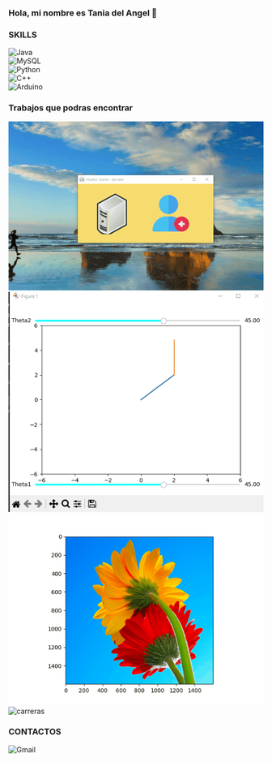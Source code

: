 ### Hola, mi nombre es Tania del Angel 👋

<!--
**taniadah/taniadah** is a ✨ _special_ ✨ repository because its `README.md` (this file) appears on your GitHub profile.

Here are some ideas to get you started:

- 🔭 I’m currently working on ...
- 🌱 I’m currently learning ...
- 👯 I’m looking to collaborate on ...
- 🤔 I’m looking for help with ...
- 💬 Ask me about ...
- 📫 How to reach me: ...
- 😄 Pronouns: ...
- ⚡ Fun fact: ...
-->
### SKILLS
![Java](https://img.shields.io/badge/Java-red?style=for-the-badge&logo=appveyor&logoColor=violet&labelColor=101010)<br>
![MySQL](https://img.shields.io/badge/MySQL-orange?style=for-the-badge&logo=mysql&logoColor=blue&labelColor=101010)<br>
![Python](https://img.shields.io/badge/Python-yellow?style=for-the-badge&logo=python&logoColor=blue&labelColor=101010)<br>
![C++](https://img.shields.io/badge/C++-black?style=for-the-badge&logo=cplusplus&logoColor=green&labelColor=101010)<br>
![Arduino](https://img.shields.io/badge/Arduino-informational?style=for-the-badge&logo=arduino&logoColor=informational&labelColor=101010)<br>

### Trabajos que podras encontrar
![chat](https://github.com/taniadah/Chat_Cliente-Servidor/blob/main/Chat.gif)
![brazo](https://github.com/taniadah/Graficacion-con-python/blob/main/Animaciones/Brazo.gif)
![flores](https://github.com/taniadah/OpenCV_Tratamiento-de-imagenes/blob/main/Flores/Flores.gif)
![carreras](https://github.com/taniadah/CarreraDeCaballos_Java/blob/main/Carreras.gif)


### CONTACTOS
![Gmail](https://img.shields.io/badge/taniadelangelh@gmail.com-red?style=flat&logo=gmail&logoColor=red&labelColor=101010)<br>
 

